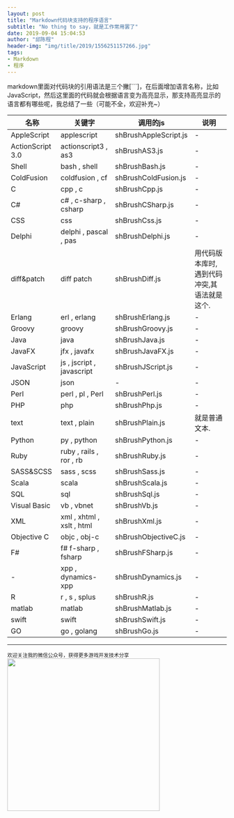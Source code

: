 ```yaml
---
layout: post
title: "Markdown代码块支持的程序语言"
subtitle: "No thing to say，就是工作常用罢了"
date: 2019-09-04 15:04:53
author: "邱陈程"
header-img: "img/title/2019/1556251157266.jpg"
tags:
- Markdown
- 程序
---
```


markdown里面对代码块的引用语法是三个撇[```]，在后面增加语言名称，比如JavaScript，然后这里面的代码就会根据语言变为高亮显示，那支持高亮显示的语言都有哪些呢，我总结了一些（可能不全，欢迎补充~）
<table>
<thead>
<tr>
<th>名称</th>
<th>关键字</th>
<th>调用的js</th>
<th>说明</th>
</tr>
</thead>
<tbody>
<tr>
<td>AppleScript</td>
<td>applescript</td>
<td>shBrushAppleScript.js</td>
<td>-</td>
</tr>
<tr>
<td>ActionScript 3.0</td>
<td>actionscript3 , as3</td>
<td>shBrushAS3.js</td>
<td>-</td>
</tr>
<tr>
<td>Shell</td>
<td>bash , shell</td>
<td>shBrushBash.js</td>
<td>-</td>
</tr>
<tr>
<td>ColdFusion</td>
<td>coldfusion , cf</td>
<td>shBrushColdFusion.js</td>
<td>-</td>
</tr>
<tr>
<td>C</td>
<td>cpp , c</td>
<td>shBrushCpp.js</td>
<td>-</td>
</tr>
<tr>
<td>C#</td>
<td>c# , c-sharp , csharp</td>
<td>shBrushCSharp.js</td>
<td>-</td>
</tr>
<tr>
<td>CSS</td>
<td>css</td>
<td>shBrushCss.js</td>
<td>-</td>
</tr>
<tr>
<td>Delphi</td>
<td>delphi , pascal , pas</td>
<td>shBrushDelphi.js</td>
<td>-</td>
</tr>
<tr>
<td>diff&amp;patch</td>
<td>diff patch</td>
<td>shBrushDiff.js</td>
<td>用代码版本库时,遇到代码冲突,其语法就是这个.</td>
</tr>
<tr>
<td>Erlang</td>
<td>erl , erlang</td>
<td>shBrushErlang.js</td>
<td>-</td>
</tr>
<tr>
<td>Groovy</td>
<td>groovy</td>
<td>shBrushGroovy.js</td>
<td>-</td>
</tr>
<tr>
<td>Java</td>
<td>java</td>
<td>shBrushJava.js</td>
<td>-</td>
</tr>
<tr>
<td>JavaFX</td>
<td>jfx , javafx</td>
<td>shBrushJavaFX.js</td>
<td>-</td>
</tr>
<tr>
<td>JavaScript</td>
<td>js , jscript , javascript</td>
<td>shBrushJScript.js</td>
<td>-</td>
</tr>
<tr>
<td>JSON</td>
<td>json</td>
<td>-</td>
<td>-</td>
</tr>
<tr>
<td>Perl</td>
<td>perl , pl , Perl</td>
<td>shBrushPerl.js</td>
<td>-</td>
</tr>
<tr>
<td>PHP</td>
<td>php</td>
<td>shBrushPhp.js</td>
<td>-</td>
</tr>
<tr>
<td>text</td>
<td>text , plain</td>
<td>shBrushPlain.js</td>
<td>就是普通文本.</td>
</tr>
<tr>
<td>Python</td>
<td>py , python</td>
<td>shBrushPython.js</td>
<td>-</td>
</tr>
<tr>
<td>Ruby</td>
<td>ruby , rails , ror , rb</td>
<td>shBrushRuby.js</td>
<td>-</td>
</tr>
<tr>
<td>SASS&amp;SCSS</td>
<td>sass , scss</td>
<td>shBrushSass.js</td>
<td>-</td>
</tr>
<tr>
<td>Scala</td>
<td>scala</td>
<td>shBrushScala.js</td>
<td>-</td>
</tr>
<tr>
<td>SQL</td>
<td>sql</td>
<td>shBrushSql.js</td>
<td>-</td>
</tr>
<tr>
<td>Visual Basic</td>
<td>vb , vbnet</td>
<td>shBrushVb.js</td>
<td>-</td>
</tr>
<tr>
<td>XML</td>
<td>xml , xhtml , xslt , html</td>
<td>shBrushXml.js</td>
<td>-</td>
</tr>
<tr>
<td>Objective C</td>
<td>objc , obj-c</td>
<td>shBrushObjectiveC.js</td>
<td>-</td>
</tr>
<tr>
<td>F#</td>
<td>f# f-sharp , fsharp</td>
<td>shBrushFSharp.js</td>
<td>-</td>
</tr>
<tr>
<td>-</td>
<td>xpp , dynamics-xpp</td>
<td>shBrushDynamics.js</td>
<td>-</td>
</tr>
<tr>
<td>R</td>
<td>r , s , splus</td>
<td>shBrushR.js</td>
<td>-</td>
</tr>
<tr>
<td>matlab</td>
<td>matlab</td>
<td>shBrushMatlab.js</td>
<td>-</td>
</tr>
<tr>
<td>swift</td>
<td>swift</td>
<td>shBrushSwift.js</td>
<td>-</td>
</tr>
<tr>
<td>GO</td>
<td>go , golang</td>
<td>shBrushGo.js</td>
<td>-</td>
</tr>
</tbody>
</table>

--------
<small class="img-hint">欢迎关注我的微信公众号，获得更多游戏开发技术分享</small>
<img src="https://pinkuburu.github.io/img/qrcode.jpg" width="350" height="350"/>